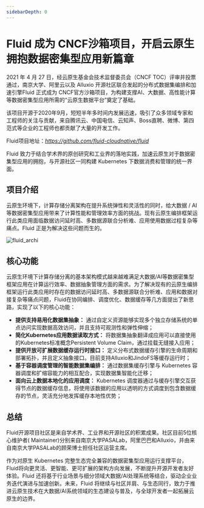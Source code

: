 ```yaml
---
sidebarDepth: 0
---
```

# Fluid 成为 CNCF沙箱项目，开启云原生拥抱数据密集型应用新篇章

2021 年 4 月 27 日，经云原生基金会技术监督委员会（CNCF TOC）评审并投票通过，南京大学、阿里云以及 Alluxio 开源社区联合发起的分布式数据集编排和加速引擎Fluid 正式成为 CNCF官方沙箱项目，为构建支撑AI、大数据、高性能计算等数据密集型应用所需的“云原生数据平台”奠定了基础。

该项目开源于2020年9月，短短半年多时间内发展迅速，吸引了众多领域专家和工程师的关注与贡献，来自腾讯云、中国电信、云知声、Boss直聘、微博、第四范式等企业的工程师也都贡献了大量的开发工作。

Fluid项目地址：*https://github.com/fluid-cloudnative/fluid*

Fluid 致力于结合学术界的原创研究和工业界的落地实践，加速云原生对于数据密集型应用的拥抱，与开源社区一同构建 Kubernetes 下数据消费和管理的统一界面。

## 项目介绍

云原生环境下，计算存储分离架构在提升系统弹性和灵活性的同时，给大数据 / AI 等数据密集型应用带来了计算性能和管理效率方面的挑战。现有云原生编排框架运行此类应用面临数据访问延时高、多数据源联合分析难、应用使用数据过程复杂等痛点。Fluid 正是为解决这些问题而生的。

![fluid_archi](http://kubeflow.oss-cn-beijing.aliyuncs.com/Static/architecture.png)

## 核心功能

云原生环境下计算存储分离的基本架构模式越来越难满足大数据/AI等数据密集型框架应用在计算运行效率、数据抽象管理方面的需求。为了解决现有的云原生编排框架运行此类应用时存在的数据访问延时高、多数据源联合分析难、应用和数据对接复杂等痛点问题，Fluid在协同编排、调度优化、数据缓存等几方面提出了新思路，实现了以下的核心功能：

- **提供支持易用化数据集抽象：** 通过自定义资源能够实现多个独立存储系统的单点访问实现数据高效访问，并且支持可观测性和弹性伸缩；
- **简化Kubernetes应用数据读取方式：** 将数据集抽象翻译成应用可以直接使用的Kubernetes标准概念Persistent Volume Claim，通过挂载无缝接入应用；
- **提供开放可扩展数据缓存运行时接口：** 定义分布式数据缓存引擎的生命周期和部署拓扑，并且定义抽象接口。目前支持Alluxio和JindoFS等缓存运行时；
- **基于容器调度管理的智能数据集编排：** 通过数据集缓存引擎与 Kubernetes 容器调度和扩缩容能力的相互配合，实现数据集智能化迁移；
- **面向云上数据本地化的应用调度：** Kubernetes 调度器通过与缓存引擎交互获得节点的数据缓存信息，将使用该数据的应用以透明的方式调度到包含数据缓存的节点，灵活充分地发挥缓存本地性优势；

## 总结

Fluid开源项目社区是来自学术界、工业界和开源社区的积累成果。社区目前5位核心维护者( Maintainer)分别来自南京大学PASALab，阿里巴巴和Alluxio，并由来自南京大学PASALab的顾荣博士担任社区运营主席。

作为对原生 Kubernetes 完整生态完全兼容的数据密集型应用运行支撑平台，Fluid将向更灵活、更智能、更可扩展的架构方向发展，不断提升开源开发者友好体验。Fluid 还将基于行业场景与细分领域大数据/AI处理系统等结合，驱动企业业务迭代演进与加速创新。未来，Fluid 将继续与社区并肩、与生态同行，致力于推进云原生技术在大数据/AI系统领域的生态建设与普及，与全球开发者一起拓展云原生的边界。

